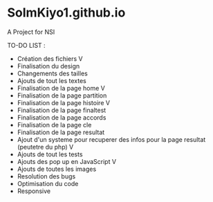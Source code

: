# SoImKiyo1.github.io

A Project for NSI 

TO-DO LIST :
- Création des fichiers V
- Finalisation du design
- Changements des tailles
- Ajouts de tout les textes
- Finalisation de la page home V
- Finalisation de la page partition
- Finalisation de la page histoire V
- Finalisation de la page finaltest
- Finalisation de la page accords
- Finalisation de la page cle
- Finalisation de la page resultat
- Ajout d'un systeme pour recuperer des infos pour la page resultat (peutetre du php) V
- Ajouts de tout les tests
- Ajouts des pop up en JavaScript V
- Ajouts de toutes les images
- Resolution des bugs
- Optimisation du code
- Responsive
